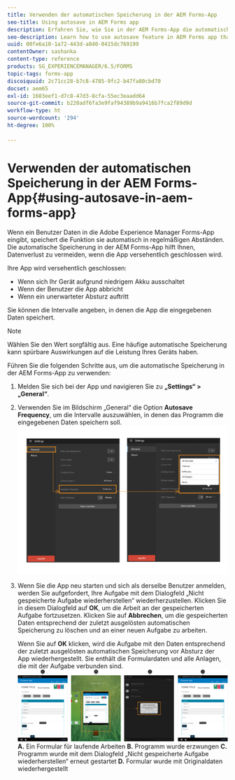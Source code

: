 ```yaml
---
title: Verwenden der automatischen Speicherung in der AEM Forms-App
seo-title: Using autosave in AEM Forms app
description: Erfahren Sie, wie Sie in der AEM Forms-App die automatische Speicherung verwenden, mit der Sie Datenverlust vermeiden können.
seo-description: Learn how to use autosave feature in AEM Forms app that lets you avoid data loss.
uuid: 00fe6a10-1a72-443d-a840-0415dc769199
contentOwner: sashanka
content-type: reference
products: SG_EXPERIENCEMANAGER/6.5/FORMS
topic-tags: forms-app
discoiquuid: 2c71cc28-b7c8-4785-9fc2-b47fa80cbd70
docset: aem65
exl-id: 1603eef1-d7c8-47d3-8cfa-55ec3eaadd64
source-git-commit: b220adf6fa3e9faf94389b9a9416b7fca2f89d9d
workflow-type: ht
source-wordcount: '294'
ht-degree: 100%

---
```


# Verwenden der automatischen Speicherung in der AEM Forms-App{#using-autosave-in-aem-forms-app}

Wenn ein Benutzer Daten in die Adobe Experience Manager Forms-App eingibt, speichert die Funktion sie automatisch in regelmäßigen Abständen. Die automatische Speicherung in der AEM Forms-App hilft Ihnen, Datenverlust zu vermeiden, wenn die App versehentlich geschlossen wird.

Ihre App wird versehentlich geschlossen:

* Wenn sich Ihr Gerät aufgrund niedrigem Akku ausschaltet
* Wenn der Benutzer die App abbricht
* Wenn ein unerwarteter Absturz auftritt

Sie können die Intervalle angeben, in denen die App die eingegebenen Daten speichert.

>[!NOTE]
>
>Wählen Sie den Wert sorgfältig aus. Eine häufige automatische Speicherung kann spürbare Auswirkungen auf die Leistung Ihres Geräts haben.

Führen Sie die folgenden Schritte aus, um die automatische Speicherung in der AEM Forms-App zu verwenden:

1. Melden Sie sich bei der App und navigieren Sie zu **„Settings“ > „General“**.
1. Verwenden Sie im Bildschirm „General“ die Option **Autosave Frequency**, um die Intervalle auszuwählen, in denen das Programm die eingegebenen Daten speichern soll.
   [![Einstellung „Autosave Frequency“](assets/using-autosave-freq-07.png)](assets/using-autosave-freq-07-1.png)

1. Wenn Sie die App neu starten und sich als derselbe Benutzer anmelden, werden Sie aufgefordert, Ihre Aufgabe mit dem Dialogfeld „Nicht gespeicherte Aufgabe wiederherstellen“ wiederherzustellen. Klicken Sie in diesem Dialogfeld auf **OK**, um die Arbeit an der gespeicherten Aufgabe fortzusetzen. Klicken Sie auf **Abbrechen**, um die gespeicherten Daten entsprechend der zuletzt ausgelösten automatischen Speicherung zu löschen und an einer neuen Aufgabe zu arbeiten.

   Wenn Sie auf **OK** klicken, wird die Aufgabe mit den Daten entsprechend der zuletzt ausgelösten automatischen Speicherung vor Absturz der App wiederhergestellt. Sie enthält die Formulardaten und alle Anlagen, die mit der Aufgabe verbunden sind.
   [ ![Wiederherstellen einer Aufgabe ](assets/autosave-flow.png)](assets/using-autosave-freq-06.png)**A.** Ein Formular für laufende Arbeiten **B.** Programm wurde erzwungen **C.** Programm wurde mit dem Dialogfeld „Nicht gespeicherte Aufgabe wiederherstellen“ erneut gestartet **D.** Formular wurde mit Originaldaten wiederhergestellt
